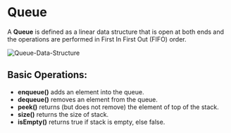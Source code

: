 # Queue

A <b>Queue</b> is defined as a linear data structure that is open at both ends and the operations are performed in First In First Out (FIFO) order.

![Queue-Data-Structure](https://user-images.githubusercontent.com/57627290/234299529-d0c5505c-7651-45d1-8e5a-1bd3390bdeba.png)

## Basic Operations:

- **enqueue()** adds an element into the queue.
- **dequeue()** removes an element from the queue.
- **peek()** returns (but does not remove) the element of top of the stack.
- **size()** returns the size of stack.
- **isEmpty()** returns true if stack is empty, else false.
